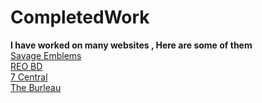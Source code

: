 # CompletedWork
<b> I have worked on many websites , Here are some of them </b>
</br>
<a href= "https://save.aquanovacondosvip.ca"> Savage Emblems </a>
</br>
<a href= "https://reobd.org"> REO BD </a>
</br>
<a href= "https://7centralcondominiums.ca"> 7 Central </a>
</br>
<a href= "https://theburleaucondominiums.ca/"> The Burleau </a>
</br>
